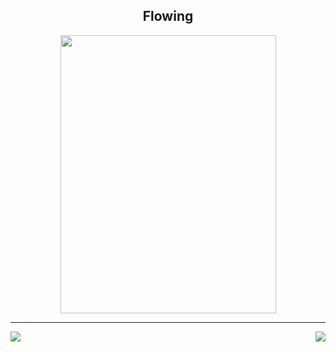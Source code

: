 <h2 align=center>
      Flowing
</h2>
<p align="center">
<img src="https://i.pinimg.com/originals/ff/64/41/ff644198a95789465dbe486fb8875d2d.jpg" height="445" width="345" frameborder="0" scrolling="no" style="vertical-align:middle" />
</p>

- - - -
<p align="right">
<img align="left" src="https://github-readme-stats.vercel.app/api?username=Miguel07Alm&theme=tokyonight&show_icons=true" />

<img  float="right" src="https://github-readme-stats.vercel.app/api/top-langs/?username=Miguel07Alm&theme=tokyonight&show_icons=true" />

</p>
